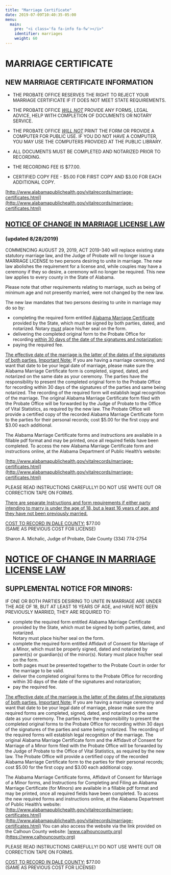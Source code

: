 ```yaml
---
title: "Marriage Certificate"
date: 2019-07-09T10:40:35-05:00
menu:
  main:
    pre: "<i class='fa fa-info fa-fw'></i>"
    identifier: marriages
    weight: 60
---
```


# MARRIAGE CERTIFICATE

## NEW MARRIAGE CERTIFICATE INFORMATION

* THE PROBATE OFFICE RESERVES THE RIGHT TO REJECT YOUR MARRIAGE CERTIFICATE IF
  IT DOES NOT MEET STATE REQUIREMENTS.

* THE PROBATE OFFICE <u><i>WILL NOT</i></u> PROVIDE ANY FORMS, LEGAL ADVICE, HELP WITH
  COMPLETION OF DOCUMENTS OR NOTARY SERVICE.

* THE PROBATE OFFICE <u><i>WILL NOT</i></u> PRINT THE FORM OR PROVIDE A COMPUTER FOR PUBLIC
  USE. IF YOU DO NOT HAVE A COMPUTER, YOU MAY USE THE COMPUTERS PROVIDED AT THE
  PUBLIC LIBRARY.

* ALL DOCUMENTS MUST BE COMPLETED AND NOTARIZED PRIOR TO RECORDING.

* THE RECORDING FEE IS $77.00.

* CERTIFIED COPY FEE - $5.00 FOR FIRST COPY AND $3.00 FOR EACH ADDITIONAL COPY.

[http://www.alabamapublichealth.gov/vitalrecords/marriage-certificates.html](http://www.alabamapublichealth.gov/vitalrecords/marriage-certificates.html)





## <u>NOTICE OF CHANGE IN MARRIAGE LICENSE LAW</u>
### (updated 8/28/2019)

COMMENCING AUGUST 29, 2019, ACT 2019-340 will replace existing state statutory marriage law, and the Judge of Probate will no longer issue a MARRIAGE LICENSE to two persons desiring to unite in marriage.  The new law abolishes the requirement for a license and, while couples may have a ceremony if they so desire, a ceremony will no longer be required.  This new law applies to every county in the State of Alabama.  

Please note that other requirements relating to marriage, such as being of minimum age and not presently married, were not changed by the new law.
  
The new law mandates that two persons desiring to unite in marriage may do so
by:
* completing the required form entitled <u>Alabama Marriage Certificate</u> provided by the State, which must be signed by both parties, dated, and notarized.   Notary <u>must</u> place his/her seal on the form.
* delivering the completed original form to the Probate Office for recording <u>within 30 days of the date of the signatures and notarization</u>;
* paying the required fee. 


<u>The effective date of the marriage is the latter of the dates of the
signatures of both parties.</u>    <u>Important Note:</u>   If you are having a
marriage ceremony, and want that date to be your legal date of marriage, please
make sure the Alabama Marriage Certificate form is completed, signed, dated,
and notarized on the same date as your ceremony.   The parties have the
responsibility to present the completed original form to the Probate Office for
recording within 30 days of the signatures of the parties and same being
notarized.   The recording of the required form will establish legal
recognition of the marriage. The original Alabama Marriage Certificate form
filed with the Probate Office will be forwarded by the Judge of Probate to the
Office of Vital Statistics, as required by the new law.   The Probate Office
will provide a certified copy of the recorded Alabama Marriage Certificate form
to the parties for their personal records; cost $5.00 for the first copy and
$3.00 each additional.

The Alabama Marriage Certificate forms and instructions are available in a
fillable pdf format and may be printed, once all required fields have been
completed.   To access the new Alabama Marriage Certificate form and
instructions online, at the Alabama Department of Public Health’s website:

[http://www.alabamapublichealth.gov/vitalrecords/marriage-certificates.html](http://www.alabamapublichealth.gov/vitalrecords/marriage-certificates.html)
  
PLEASE READ INSTRUCTIONS CAREFULLY!    DO NOT USE WHITE OUT OR CORRECTION TAPE
ON FORMS. 

<u>There are separate Instructions and form requirements if either party intending to marry is under the age of 18, but a least 16 years of age, and they have not been previously married.</u>


<u>COST TO RECORD IN DALE COUNTY:</u>    $77.00  
(SAME AS PREVIOUS COST FOR LICENSE)
       
Sharon A. Michalic, Judge of Probate, Dale County (334) 774-2754



# <u>NOTICE OF CHANGE IN MARRIAGE LICENSE LAW</u>
## SUPPLEMENTAL NOTICE FOR MINORS:

IF ONE OR BOTH PARTIES DESIRING TO UNITE IN MARRIAGE ARE UNDER THE AGE OF 18,
BUT AT LEAST 16 YEARS OF AGE, and HAVE NOT BEEN PREVIOUSLY MARRIED, THEY ARE
REQUIRED TO:

* complete the required form entitled Alabama Marriage Certificate provided by
  the State, which must be signed by both parties, dated, and notarized.  
  Notary must place his/her seal on the form.
* complete the required form entitled Affidavit of Consent for Marriage of a
  Minor, which must be properly signed, dated and notarized by parent(s) or
  guardian(s) of the minor(s).   Notary must place his/her seal on the form. 
* both pages must be presented together to the Probate Court in order for the
  marriage to be valid.  
* deliver the completed original forms to the Probate Office for recording
  within 30 days of the date of the signatures and notarization;
* pay the required fee. 

<u>The effective date of the marriage is the latter of the dates of the
signatures of both parties.</u>    <u>Important Note:</u>   If you are having a
marriage ceremony and want that date to be your legal date of marriage, please
make sure the required forms are completed, signed, dated, and notarized on the
same date as your ceremony.   The parties have the responsibility to present
the completed original forms to the Probate Office for recording within 30 days
of the signatures of the parties and same being notarized.   The recording of
the required forms will establish legal recognition of the marriage. The
original Alabama Marriage Certificate form and the Affidavit of Consent for
Marriage of a Minor form filed with the Probate Office will be forwarded by the
Judge of Probate to the Office of Vital Statistics, as required by the new law.
The Probate Office will provide a certified copy of the recorded Alabama
Marriage Certificate form to the parties for their personal records; cost
$5.00 for the first copy and $3.00 each additional copy.

The Alabama Marriage Certificate forms, Affidavit of Consent for Marriage of a
Minor forms, and Instructions for Completing and Filing an Alabama Marriage
Certificate (for Minors) are available in a fillable pdf format and may be
printed, once all required fields have been completed.   To access the new
required forms and instructions online, at the Alabama Department of Public
Health’s website: 
[http://www.alabamapublichealth.gov/vitalrecords/marriage-certificates.html](http://www.alabamapublichealth.gov/vitalrecords/marriage-certificates.html) 
You can also access the website via the link provided on the Calhoun County 
website: [www.calhouncounty.org](https://www.calhouncounty.org)

PLEASE READ INSTRUCTIONS CAREFULLY!  DO NOT USE WHITE OUT OR CORRECTION TAPE ON 
FORMS.

<u>COST TO RECORD IN DALE COUNTY:</u>    $77.00  
(SAME AS PREVIOUS COST FOR LICENSE)





